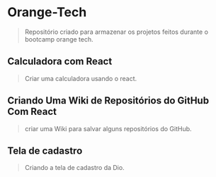 # Orange-Tech
> Repositório criado para armazenar os projetos feitos durante o bootcamp orange tech. 

## Calculadora com React 
> Criar uma calculadora usando o react. 

## Criando Uma Wiki de Repositórios do GitHub Com React
>  criar uma Wiki para salvar alguns repositórios do GitHub.

## Tela de cadastro
> Criando a tela de cadastro da Dio.
